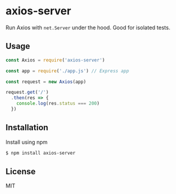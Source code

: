 # axios-server

Run Axios with `net.Server` under the hood. Good for isolated tests.


## Usage

```js
const Axios = require('axios-server')

const app = require('./app.js') // Express app

const request = new Axios(app)

request.get('/')
  .then(res => {
    console.log(res.status === 200)
  })
```


## Installation

Install using npm

```sh
$ npm install axios-server
```


## License

MIT 
